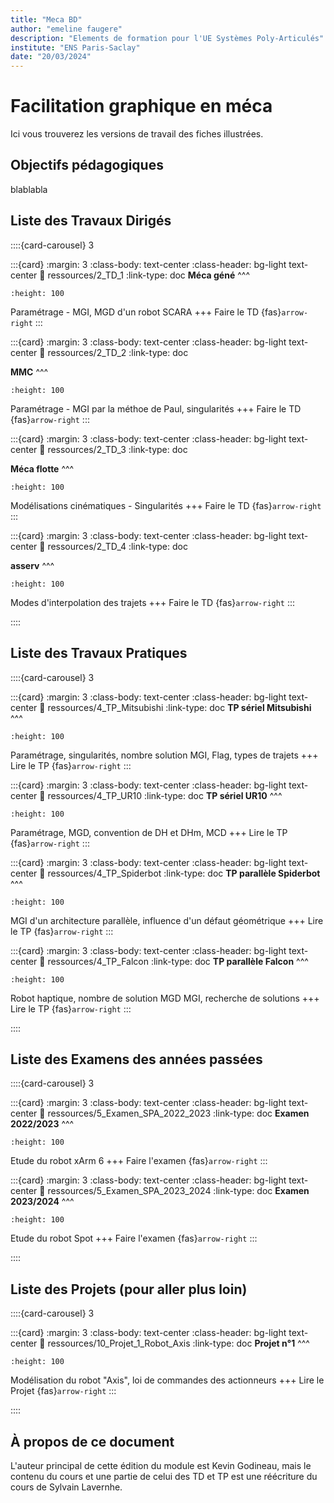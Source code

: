 ```yaml
---
title: "Meca BD"
author: "emeline faugere"
description: "Elements de formation pour l'UE Systèmes Poly-Articulés"
institute: "ENS Paris-Saclay"
date: "20/03/2024"
---
```


# Facilitation graphique en méca

Ici vous trouverez les versions de travail des fiches illustrées.


## Objectifs pédagogiques

blablabla



## Liste des Travaux Dirigés

::::{card-carousel} 3

:::{card}
:margin: 3
:class-body: text-center
:class-header: bg-light text-center
:link: ressources/2_TD_1
:link-type: doc
**Méca géné**
^^^
```{image} https://www.fanuc.eu/~/media/corporate/products/robots/scara/sr-6ia-c/sr-6ia_c_l.png
:height: 100
```

Paramétrage - MGI, MGD d'un robot SCARA
+++
Faire le TD {fas}`arrow-right`
:::

:::{card}
:margin: 3
:class-body: text-center
:class-header: bg-light text-center
:link: ressources/2_TD_2
:link-type: doc

**MMC**
^^^
```{image} https://www.fsi-france.fr/wp-content/uploads/2019/11/csm_tx200-6-axis-robotic-arm-pim-2x-50249-jpg-orig_d32898df3c.jpg
:height: 100
```

Paramétrage - MGI par la méthoe de Paul, singularités
+++
Faire le TD {fas}`arrow-right`
:::

:::{card}
:margin: 3
:class-body: text-center
:class-header: bg-light text-center
:link: ressources/2_TD_3
:link-type: doc

**Méca flotte**
^^^
```{image} https://www.evsrobot.com/wp-content/uploads/2024/01/6kg-Payload-600mm-4-Axis-Universal-SCARA-Robot.png
:height: 100
```

Modélisations cinématiques - Singularités
+++
Faire le TD {fas}`arrow-right`
:::

:::{card}
:margin: 3
:class-body: text-center
:class-header: bg-light text-center
:link: ressources/2_TD_4
:link-type: doc

**asserv**
^^^
```{image} https://www.usinenouvelle.com/expo/img/fraiseuse-usinage-lourd-whb-1000-012221895-product_zoom.jpg
:height: 100
```

Modes d'interpolation des trajets
+++
Faire le TD {fas}`arrow-right`
:::

::::

## Liste des Travaux Pratiques

::::{card-carousel} 3

:::{card}
:margin: 3
:class-body: text-center
:class-header: bg-light text-center
:link: ressources/4_TP_Mitsubishi
:link-type: doc
**TP sériel Mitsubishi**
^^^
```{image} ressources/img/TP_Mitsubishi/RV4FL.jpg
:height: 100
```
Paramétrage, singularités, nombre solution MGI, Flag, types de trajets
+++
Lire le TP {fas}`arrow-right`
:::

:::{card}
:margin: 3
:class-body: text-center
:class-header: bg-light text-center
:link: ressources/4_TP_UR10
:link-type: doc
**TP sériel UR10**
^^^
```{image} ressources/img/TP_UR10/UR10.png
:height: 100
```
Paramétrage, MGD, convention de DH et DHm, MCD
+++
Lire le TP {fas}`arrow-right`
:::

:::{card}
:margin: 3
:class-body: text-center
:class-header: bg-light text-center
:link: ressources/4_TP_Spiderbot
:link-type: doc
**TP parallèle Spiderbot**
^^^
```{image} ressources/img/TP_Spiderbot/PhotoSupport.png
:height: 100
```
MGI d'un architecture parallèle, influence d'un défaut géométrique
+++
Lire le TP {fas}`arrow-right`
:::

:::{card}
:margin: 3
:class-body: text-center
:class-header: bg-light text-center
:link: ressources/4_TP_Falcon
:link-type: doc
**TP parallèle Falcon**
^^^
```{image} ressources/img/TP_Falcon/falcon.png
:height: 100
```
Robot haptique, nombre de solution MGD MGI, recherche de solutions
+++
Lire le TP {fas}`arrow-right`
:::

::::

## Liste des Examens des années passées

::::{card-carousel} 3

:::{card}
:margin: 3
:class-body: text-center
:class-header: bg-light text-center
:link: ressources/5_Examen_SPA_2022_2023
:link-type: doc
**Examen 2022/2023**
^^^
```{image} ressources/img/Examen_2022_2023/xArm7.jpg
:height: 100
```
Etude du robot xArm 6
+++
Faire l'examen {fas}`arrow-right`
:::

:::{card}
:margin: 3
:class-body: text-center
:class-header: bg-light text-center
:link: ressources/5_Examen_SPA_2023_2024
:link-type: doc
**Examen 2023/2024**
^^^
```{image} ressources/img/Examen_2023_2024/spot-payloads-mobile.png
:height: 100
```
Etude du robot Spot
+++
Faire l'examen {fas}`arrow-right`
:::

::::


## Liste des Projets (pour aller plus loin)

::::{card-carousel} 3

:::{card}
:margin: 3
:class-body: text-center
:class-header: bg-light text-center
:link: ressources/10_Projet_1_Robot_Axis
:link-type: doc
**Projet n°1**
^^^
```{image} ressources/img/Projet1/P1_Axis.jpg
:height: 100
```
Modélisation du robot "Axis", loi de commandes des actionneurs
+++
Lire le Projet {fas}`arrow-right`
:::

::::

## À propos de ce document

L'auteur principal de cette édition du module est Kevin Godineau, mais le contenu du cours et une partie de celui des TD et TP est une réécriture du cours de Sylvain Lavernhe.





